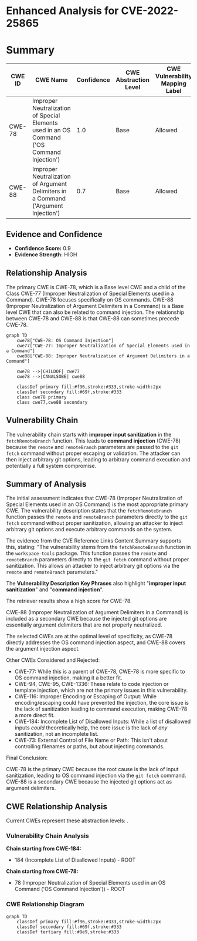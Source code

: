 # Enhanced Analysis for CVE-2022-25865

# Summary
| CWE ID | CWE Name | Confidence | CWE Abstraction Level | CWE Vulnerability Mapping Label | CWE-Vulnerability Mapping Notes |
|---|---|---|---|---|---|
| CWE-78 | Improper Neutralization of Special Elements used in an OS Command ('OS Command Injection') | 1.0 | Base | Allowed | Primary CWE |
| CWE-88 | Improper Neutralization of Argument Delimiters in a Command ('Argument Injection') | 0.7 | Base | Allowed | Secondary CWE |

## Evidence and Confidence

*   **Confidence Score:** 0.9
*   **Evidence Strength:** HIGH

## Relationship Analysis
The primary CWE is CWE-78, which is a Base level CWE and a child of the Class CWE-77 (Improper Neutralization of Special Elements used in a Command). CWE-78 focuses specifically on OS commands. CWE-88 (Improper Neutralization of Argument Delimiters in a Command) is a Base level CWE that can also be related to command injection. The relationship between CWE-78 and CWE-88 is that CWE-88 can sometimes precede CWE-78.

```mermaid
graph TD
    cwe78["CWE-78: OS Command Injection"]
    cwe77["CWE-77: Improper Neutralization of Special Elements used in a Command"]
    cwe88["CWE-88: Improper Neutralization of Argument Delimiters in a Command"]
    
    cwe78 -->|CHILDOF| cwe77
    cwe78 -->|CANALSOBE| cwe88
    
    classDef primary fill:#f96,stroke:#333,stroke-width:2px
    classDef secondary fill:#69f,stroke:#333
    class cwe78 primary
    class cwe77,cwe88 secondary
```

## Vulnerability Chain
The vulnerability chain starts with **improper input sanitization** in the `fetchRemoteBranch` function. This leads to **command injection** (CWE-78) because the `remote` and `remoteBranch` parameters are passed to the `git fetch` command without proper escaping or validation. The attacker can then inject arbitrary git options, leading to arbitrary command execution and potentially a full system compromise.

## Summary of Analysis
The initial assessment indicates that CWE-78 (Improper Neutralization of Special Elements used in an OS Command) is the most appropriate primary CWE. The vulnerability description states that the `fetchRemoteBranch` function passes the `remote` and `remoteBranch` parameters directly to the `git fetch` command without proper sanitization, allowing an attacker to inject arbitrary git options and execute arbitrary commands on the system.

The evidence from the CVE Reference Links Content Summary supports this, stating:
"The vulnerability stems from the `fetchRemoteBranch` function in the `workspace-tools` package. This function passes the `remote` and `remoteBranch` parameters directly to the `git fetch` command without proper sanitization. This allows an attacker to inject arbitrary git options via the `remote` and `remoteBranch` parameters."

The **Vulnerability Description Key Phrases** also highlight "**improper input sanitization**" and "**command injection**".

The retriever results show a high score for CWE-78.

CWE-88 (Improper Neutralization of Argument Delimiters in a Command) is included as a secondary CWE because the injected git options are essentially argument delimiters that are not properly neutralized.

The selected CWEs are at the optimal level of specificity, as CWE-78 directly addresses the OS command injection aspect, and CWE-88 covers the argument injection aspect.

Other CWEs Considered and Rejected:

*   CWE-77: While this is a parent of CWE-78, CWE-78 is more specific to OS command injection, making it a better fit.
*   CWE-94, CWE-95, CWE-1336: These relate to code injection or template injection, which are not the primary issues in this vulnerability.
*   CWE-116: Improper Encoding or Escaping of Output: While encoding/escaping could have prevented the injection, the core issue is the lack of sanitization leading to command execution, making CWE-78 a more direct fit.
*   CWE-184: Incomplete List of Disallowed Inputs: While a list of disallowed inputs *could* theoretically help, the core issue is the lack of *any* sanitization, not an incomplete list.
*   CWE-73: External Control of File Name or Path: This isn't about controlling filenames or paths, but about injecting commands.

Final Conclusion:

CWE-78 is the primary CWE because the root cause is the lack of input sanitization, leading to OS command injection via the `git fetch` command. CWE-88 is a secondary CWE because the injected git options act as argument delimiters.


## CWE Relationship Analysis

Current CWEs represent these abstraction levels: .


### Vulnerability Chain Analysis

**Chain starting from CWE-184:**
- 184 (Incomplete List of Disallowed Inputs) - ROOT


**Chain starting from CWE-78:**
- 78 (Improper Neutralization of Special Elements used in an OS Command ('OS Command Injection')) - ROOT



### CWE Relationship Diagram

```mermaid
graph TD
    classDef primary fill:#f96,stroke:#333,stroke-width:2px
    classDef secondary fill:#69f,stroke:#333
    classDef tertiary fill:#9e9,stroke:#333
```